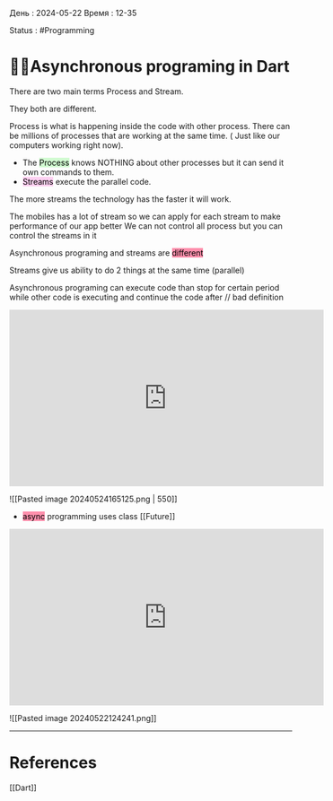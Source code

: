 День : 2024-05-22 
Время : 12-35

Status : #Programming  


# 👨‍💻Asynchronous programing in Dart



There are two main terms 
Process and Stream.

They both are different.

Process is what is happening inside the code with other process. There can be millions of processes that are working at the same time. ( Just like our computers working right now). 
- The <mark style="background: #BBFABBA6;">Process</mark> knows NOTHING about other processes but it can send it  own commands to them.
- <mark style="background: #FFB8EBA6;">Streams</mark> execute the parallel code.

The more streams the technology has the faster it will work.

The mobiles has a lot of stream so we can apply for each stream to make performance of our app better
We can not control all process but you can control the streams in it

Asynchronous programing and streams are <mark style="background: #FF5582A6;">different
</mark>

Streams give us ability to do 2 things at the same time (parallel)

Asynchronous programing can execute code than stop for certain period while other code is executing and continue the code after // bad definition
<iframe width="560" height="315" src="https://www.youtube.com/embed/pQqI6_ppALk?si=2j36PQsVKPOExCwt&amp;start=1955" title="YouTube video player" frameborder="0" allow="accelerometer; autoplay; clipboard-write; encrypted-media; gyroscope; picture-in-picture; web-share" referrerpolicy="strict-origin-when-cross-origin" allowfullscreen></iframe>




![[Pasted image 20240524165125.png | 550]]

- <mark style="background: #FF5582A6;">async</mark> programming uses class [[Future]]

<iframe width="560" height="315" src="https://www.youtube.com/embed/pQqI6_ppALk?si=1hU_NMQB01iNPnyO&amp;start=870" title="YouTube video player" frameborder="0" allow="accelerometer; autoplay; clipboard-write; encrypted-media; gyroscope; picture-in-picture; web-share" referrerpolicy="strict-origin-when-cross-origin" allowfullscreen></iframe>

![[Pasted image 20240522124241.png]]


---
# References

[[Dart]]